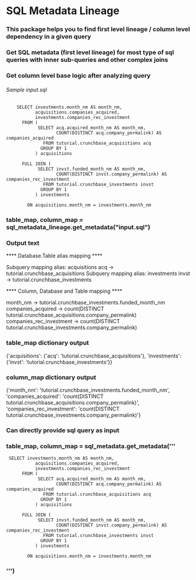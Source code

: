 # SQL Metadata Lineage
### This package helps you to find first level lineage / column level dependency in a given query
### Get SQL metadata (first level lineage) for most type of sql queries with inner sub-queries and other complex joins
### Get column level base logic after analyzing query

###### Sample input.sql
```
    SELECT investments.month_nm AS month_nm,
           acquisitions.companies_acquired,
           investments.companies_rec_investment
      FROM (
            SELECT acq.acquired_month_nm AS month_nm,
                   COUNT(DISTINCT acq.company_permalink) AS companies_acquired
              FROM tutorial.crunchbase_acquisitions acq
             GROUP BY 1
           ) acquisitions

      FULL JOIN (
            SELECT invst.funded_month_nm AS month_nm,
                   COUNT(DISTINCT invst.company_permalink) AS companies_rec_investment
              FROM tutorial.crunchbase_investments invst
             GROUP BY 1
           ) investments

        ON acquisitions.month_nm = investments.month_nm

```
### table_map, column_map = sql_metadata_lineage.get_metadata("input.sql")
### Output text

**** Database.Table alias mapping ****

Subquery mapping alias: acquisitions
	acq -> tutorial.crunchbase_acquisitions
Subquery mapping alias: investments
		invst -> tutorial.crunchbase_investments


**** Column, Database and Table mapping ****

month_nm -> tutorial.crunchbase_investments.funded_month_nm
companies_acquired -> count(DISTINCT tutorial.crunchbase_acquisitions.company_permalink)
companies_rec_investment -> count(DISTINCT tutorial.crunchbase_investments.company_permalink)

### table_map dictionary output
{'acquisitions': {'acq': 'tutorial.crunchbase_acquisitions'},
  'investments': {'invst': 'tutorial.crunchbase_investments'}}

### column_map dictionary output
{'month_nm': 'tutorial.crunchbase_investments.funded_month_nm',
  'companies_acquired': 'count(DISTINCT tutorial.crunchbase_acquisitions.company_permalink)',
  'companies_rec_investment': 'count(DISTINCT tutorial.crunchbase_investments.company_permalink)'}

### Can directly provide sql query as input
### table_map, column_map = sql_metadata.get_metadata('''
```
 SELECT investments.month_nm AS month_nm,
           acquisitions.companies_acquired,
           investments.companies_rec_investment
      FROM (
            SELECT acq.acquired_month_nm AS month_nm,
                   COUNT(DISTINCT acq.company_permalink) AS companies_acquired
              FROM tutorial.crunchbase_acquisitions acq
             GROUP BY 1
           ) acquisitions

      FULL JOIN (
            SELECT invst.funded_month_nm AS month_nm,
                   COUNT(DISTINCT invst.company_permalink) AS companies_rec_investment
              FROM tutorial.crunchbase_investments invst
             GROUP BY 1
           ) investments

        ON acquisitions.month_nm = investments.month_nm
```
### ''')